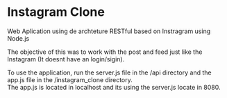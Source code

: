 # Instagram Clone

Web Aplication using de archteture RESTful based on Instragram using Node.js  

The objective of this was to work with the post and feed just like the Instagram (It doesnt have an login/sigin).  

To use the application, run the server.js file in the /api directory and the app.js file in the /instagram_clone directory.  
The app.js is located in localhost and its using the server.js locate in 8080.
